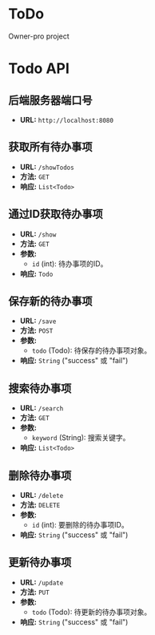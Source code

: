 # ToDo
Owner-pro project

# Todo API

## 后端服务器端口号

- **URL:** `http://localhost:8080`

## 获取所有待办事项

- **URL:** `/showTodos`
- **方法:** `GET`
- **响应:** `List<Todo>`

## 通过ID获取待办事项

- **URL:** `/show`
- **方法:** `GET`
- **参数:**
  - `id` (int): 待办事项的ID。
- **响应:** `Todo`

## 保存新的待办事项

- **URL:** `/save`
- **方法:** `POST`
- **参数:**
  - `todo` (Todo): 待保存的待办事项对象。
- **响应:** `String` ("success" 或 "fail")

## 搜索待办事项

- **URL:** `/search`
- **方法:** `GET`
- **参数:**
  - `keyword` (String): 搜索关键字。
- **响应:** `List<Todo>`

## 删除待办事项

- **URL:** `/delete`
- **方法:** `DELETE`
- **参数:**
  - `id` (int): 要删除的待办事项ID。
- **响应:** `String` ("success" 或 "fail")

## 更新待办事项

- **URL:** `/update`
- **方法:** `PUT`
- **参数:**
  - `todo` (Todo): 待更新的待办事项对象。
- **响应:** `String` ("success" 或 "fail")
